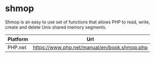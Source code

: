 # shmop

Shmop is an easy to use set of functions that allows PHP to read, write, create and delete Unix shared memory segments.

| Platform | Url                                                              |
|----------|------------------------------------------------------------------|
| PHP.net  | https://www.php.net/manual/en/book.shmop.php                     |
